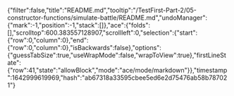 {"filter":false,"title":"README.md","tooltip":"/TestFirst-Part-2/05-constructor-functions/simulate-battle/README.md","undoManager":{"mark":-1,"position":-1,"stack":[]},"ace":{"folds":[],"scrolltop":600.383557128907,"scrollleft":0,"selection":{"start":{"row":0,"column":0},"end":{"row":0,"column":0},"isBackwards":false},"options":{"guessTabSize":true,"useWrapMode":false,"wrapToView":true},"firstLineState":{"row":41,"state":"allowBlock","mode":"ace/mode/markdown"}},"timestamp":1642999619969,"hash":"ab67318a33595cbee5ed6e2d75476ab58b787021"}